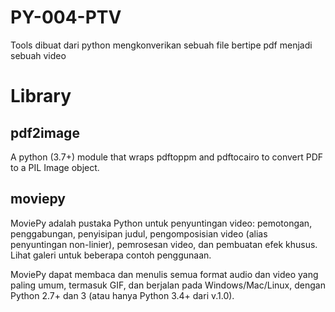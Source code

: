 # PY-004-PTV
Tools dibuat dari python mengkonverikan sebuah file bertipe pdf menjadi sebuah video
# Library
## pdf2image 
A python (3.7+) module that wraps pdftoppm and pdftocairo to convert PDF to a PIL Image object.
## moviepy 
MoviePy adalah pustaka Python untuk penyuntingan video: pemotongan, penggabungan, penyisipan judul, pengomposisian video (alias penyuntingan non-linier), pemrosesan video, dan pembuatan efek khusus. Lihat galeri untuk beberapa contoh penggunaan.

MoviePy dapat membaca dan menulis semua format audio dan video yang paling umum, termasuk GIF, dan berjalan pada Windows/Mac/Linux, dengan Python 2.7+ dan 3 (atau hanya Python 3.4+ dari v.1.0).

